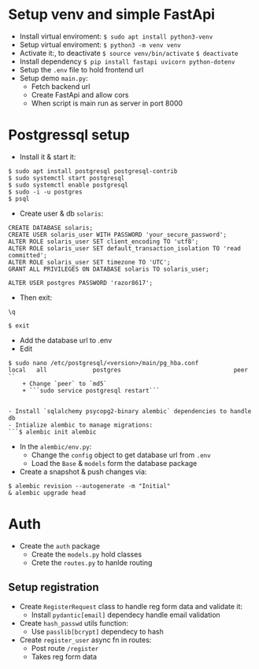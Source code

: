 # Setup venv and simple FastApi
- Install virtual enviroment:
```$ sudo apt install python3-venv```
- Setup virtual enviroment:
```$ python3 -m venv venv```
- Activate it:, to deactivate
```$ source venv/bin/activate```
```$ deactivate```
- Install dependency
```$ pip install fastapi uvicorn python-dotenv```
- Setup the `.env` file to hold frontend url
- Setup demo `main.py`:
    + Fetch backend url
    + Create FastApi and allow cors
    + When script is main run as server in port 8000
# Postgressql setup
- Install it & start it: 
```
$ sudo apt install postgresql postgresql-contrib
$ sudo systemctl start postgresql
$ sudo systemctl enable postgresql
$ sudo -i -u postgres
$ psql
```
- Create user & db `solaris`:
```
CREATE DATABASE solaris;
CREATE USER solaris_user WITH PASSWORD 'your_secure_password';
ALTER ROLE solaris_user SET client_encoding TO 'utf8';
ALTER ROLE solaris_user SET default_transaction_isolation TO 'read committed';
ALTER ROLE solaris_user SET timezone TO 'UTC';
GRANT ALL PRIVILEGES ON DATABASE solaris TO solaris_user;

ALTER USER postgres PASSWORD 'razor8617';
```
- Then exit:
```
\q

$ exit
```
- Add the database url to .env
- Edit 
```
$ sudo nano /etc/postgresql/<version>/main/pg_hba.conf
local   all             postgres                                peer
``
    + Change `peer` to `md5`
    + ```sudo service postgresql restart```
    

- Install `sqlalchemy psycopg2-binary alembic` dependencies to handle db
- Intialize alembic to manage migrations:
```$ alembic init alembic
```
- In the `alembic/env.py`:
    + Change the `config` object to get database url from `.env`
    + Load the `Base` & `models` form the database package
- Create a snapshot & push changes via:
```
$ alembic revision --autogenerate -m "Initial"
& alembic upgrade head
```

# Auth
- Create the `auth` package
    + Create the `models.py` hold classes
    + Crete the `routes.py` to hanlde routing
## Setup registration
- Create `RegisterRequest` class to handle reg form data and validate it:
    + Install `pydantic[email]` dependecy handle email validation
- Create `hash_passwd` utils function:
    + Use `passlib[bcrypt]` dependecy to hash
- Create `register_user` async fn in routes:
    + Post route `/register`
    + Takes reg form data